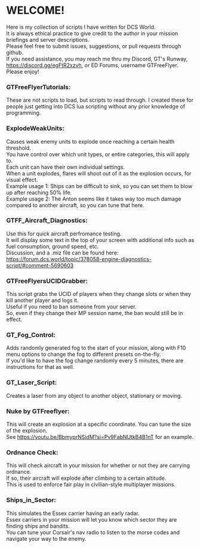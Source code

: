 # WELCOME!
Here is my collection of scripts I have written for DCS World.  
It is always ethical practice to give credit to the author in your mission briefings and server descriptions.  
Please feel free to submit issues, suggestions, or pull requests through github.  
If you need assistance, you may reach me thru my Discord, GT's Runway, https://discord.gg/egFtR2xzvh, or ED Forums, username GTFreeFlyer.  
Please enjoy!

### GTFreeFlyerTutorials:  
These are not scripts to load, but scripts to read through.  I created these for people just getting into DCS lua scripting without any prior knowledge of programming.  

### ExplodeWeakUnits:  
Causes weak enemy units to explode once reaching a certain health threshold.  
You have control over which unit types, or entire categories, this will apply to.  
Each unit can have their own individual settings.  
When a unit explodes, flares will shoot out of it as the explosion occurs, for visual effect.  
Example usage 1:  Ships can be difficult to sink, so you can set them to blow up after reaching 50% life.  
Example usage 2:  The Anton seems like it takes way too much damage compared to another aircraft, so you can tune that here.  

### GTFF_Aircraft_Diagnostics:  
Use this for quick aircraft perfromance testing.  
It will display some text in the top of your screen with additional info such as fuel consumption, ground speed, etc.  
Discussion, and a .miz file can be found here: https://forum.dcs.world/topic/378058-engine-diagnostics-script/#comment-5690603

### GTFreeFlyersUCIDGrabber:  
This script grabs the UCID of players when they change slots or when they kill another player and logs it.  
Useful if you need to ban someone from your server.  
So, even if they change their MP session name, the ban would still be in effect.  

### GT_Fog_Control:  
Adds randomly generated fog to the start of your mission, along with F10 menu options to change the fog to different presets on-the-fly.  
If you'd like to have the fog change randomly every 5 minutes, there are instructions for that as well.  

### GT_Laser_Script:  
Creates a laser from any object to another object, stationary or moving.  

### Nuke by GTFreeflyer:  
This will create an explosion at a specific coordinate.  You can tune the size of the explosion.  
See https://youtu.be/BbmyprNSidM?si=Pv9FabNUtkB4B1nT for an example.  

### Ordnance Check:  
This will check aircraft in your mission for whether or not they are carrying ordnance.  
If so, their aircraft will explode after climbing to a certain altitude.  
This is used to enforce fair play in civilian-style multiplayer missions.  

### Ships_in_Sector:  
This simulates the Essex carrier having an early radar.  
Essex carriers in your mission will let you know which sector they are finding ships and bandits.  
You can tune your Corsair's nav radio to listen to the morse codes and navigate your way to the enemy.  

